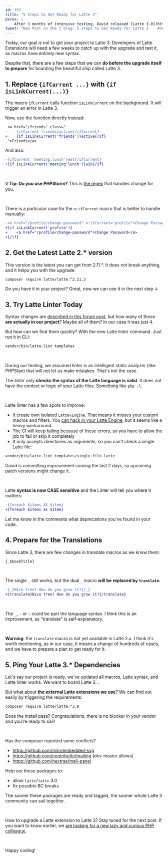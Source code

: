 ```yaml
---
id: 353
title: "5 Steps to Get Ready for Latte 3"
perex: |
    After 3 months of intensive testing, David released [Latte 3.0](https://github.com/nette/latte/releases/tag/v3.0.0) two days ago, with massive evolution under the hood. We've been using it in Amateri past weeks, and today I will share our experience with you about how **to get prepared for it**.
tweet: "New Post on the 🐘 blog: 5 steps to Get Ready for Latte 3    #nettefw"
---
```


Today, our goal is not to get your project to Latte 3. Developers of Latte Extensions will need a few weeks to catch up with the upgrade and test it, as macros have entirely new syntax.

Despite that, there are a few steps that we can **do before the upgrade itself to prepare** for boarding the beautiful ship called Latte 3.

## 1. Replace `{ifCurrent ...}` with `{if isLinkCurrent(...)}`

The macro `ifCurrent` calls function `isLinkCurrent` on the background. It will trigger an error in Latte 3.

Now, use the function directly instead:

```diff
 <a href="/friends" class="
-    {ifCurrent friends}active{/ifCurrent}
+    {if isLinkCurrent('friends')}active{/if}
 ">Friends</a>
```

And also:

```diff
-{ifCurrent 'meeting:lunch'}eat{/ifCurrent}
+{if isLinkCurrent('meeting:lunch')}win{/if}
```

<br>

**💡 Tip: Do you use PHPStorm?** This is [the regex](https://github.com/TomasVotruba/barista/blob/fce40f5805cfbd529e4ae1bcdd22890db9a66164/src/Upgrade/IfCurrentLatteSyntaxUpgrader.php#L16) that handles change for you.

<br>

There is a particular case for the `n:ifCurrent` macro that is better to handle manually:

```diff
-<a href="/profile/change-password" n:ifCurrent="profile">Change Password</a>
+{if isLinkCurrent('profile')}
+    <a href="/profile/change-password">Change Password</a>
+{/if}
```

## 2. Get the Latest Latte 2.* version

This version is the latest you can get from 2.11.*. It does not break anything, and it helps you with the upgrade:

```bash
composer require latte/latte:^2.11.3
```

Do you have it in your project? Great, now we can use it in the next step ↓

## 3. Try Latte Linter Today

Syntax changes are [described in this forum post](https://forum.nette.org/cs/35141-latte-3-nejvetsi-vyvojovy-skok-v-dejinach-nette#p219574), but how many of those **are actually in our project**? Maybe all of them? In our case it was just 4.

But how can we find them quickly? With the new Latte linter command. Just run it in CLI:

```bash
vendor/bin/latte-lint templates
```

<br>

During our testing, we assumed linter is an intelligent static analyzer (like PHPStan) that will not let us make mistakes. That's not the case.

The *linter* only **checks the syntax of the Latte language is valid**. It does not have the context or logic of your Latte files. Something like `php -l`.

<br>

Latte linter has a few spots to improve:

* It create own isolated `Latte\Engine`. That means it misses your custom macros and filters. You [can hack in your Latte Engine](https://github.com/nette/latte/blob/8742292dc2723fd42dd9f0b928a0c8e0764df0b2/src/Tools/Linter.php#L21), but it seems like a heavy workaround.
* The CI will keep failing because of these errors, so you have to allow the job to fail or skip it completely
* It only accepts directories as arguments, so you can't check a single Latte file:

```bash
vendor/bin/latte-lint templates/single-file.latte
```

David is committing improvement coming the last 2 days, so upcoming patch versions might change it.

<br>

Latte **syntax is now CASE sensitive** and the Linter will tell you where it matters:

```diff
-{foreach $items AS $item}
+{foreach $items as $item}
```

Let me know in the comments what deprecations you've found in your code.

## 4. Prepare for the Translations

Since Latte 3, there are few changes in translate macros as we know them:

```html
{_$bookTitle}
```

<br>

The single `_` still works, but the dual `_` macro **will be replaced by `translate`**:

```diff
-{_}Nice tree! How do you grow it?{/_}
+{translate}Nice tree! How do you grow it?{/translate}
```

<br>

The `_`, `-` or `:` could be part the language syntax. I think this is an improvement, as "translate" is self-explanatory.

<br>

**Warning**: the `translate` macro is not yet available in Latte 2.x. I think it's worth mentioning, as in our case, it means a change of hundreds of cases, and we have to prepare a plan to get ready for it.

## 5. Ping Your Latte 3.* Dependencies

Let's say our project is ready, we've updated all macros, Latte syntax, and Latte linter works. We want to board Latte 3...

But what about **the external Latte extensions we use**? We can find out easily by triggering the requirements:

```bash
composer require latte/latte:^3.0
```

Does the install pass? Congratulations, there is no blocker in your vendor and you're ready to sail!

<br>

Has the composer reported some conflicts?

* https://github.com/milo/embedded-svg
* https://github.com/contributte/mailing (dev-master allows)
* https://github.com/nextras/mail-panel

Help out these packages to:

* allow `latte/latte` 3.0
* fix possible BC breaks

The sooner these packages are ready and tagged, the sooner whole Latte 3 community can sail together.

<br>

How to upgrade a Latte extension to Latte 3? Stay tuned for the next post.
If you want to know earlier, we [are looking for a new lazy and curious PHP colleague](https://www.startupjobs.cz/en/job/24580/hleda-se-senior-php-programator-se-zapalem-pro-vec).

<br>

Happy coding!
